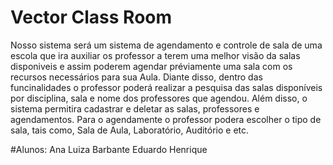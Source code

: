 # Vector Class Room

Nosso sistema será um sistema de agendamento e controle de sala de uma escola que ira auxiliar os professor a terem uma melhor visão da salas disponiveis e assim poderem agendar préviamente uma sala com os recursos necessários para sua Aula.
Diante disso, dentro das funcinalidades o professor poderá realizar a pesquisa das salas disponíveis por disciplina, sala e nome dos professores que agendou.
Além disso, o sistema permitira cadastrar e deletar as salas, professores e agendamentos.
Para o agendamente o professor podera escolher o tipo de sala, tais como, Sala de Aula, Laboratório, Auditório e etc.

#Alunos: 
Ana Luiza Barbante
Eduardo Henrique
